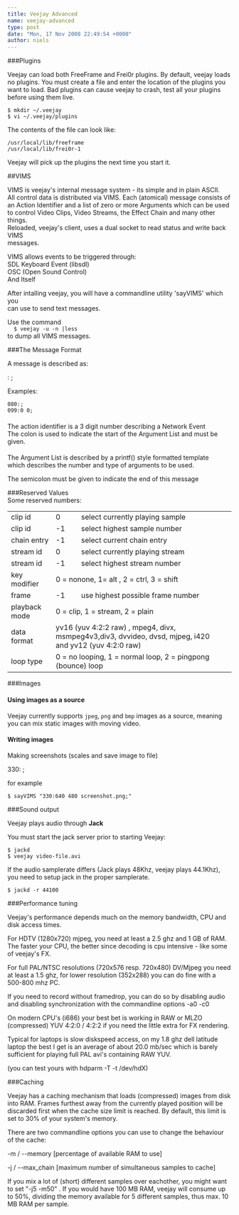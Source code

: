 ```yaml
---
title: Veejay Advanced
name: veejay-advanced
type: post
date: "Mon, 17 Nov 2008 22:49:54 +0000"
author: niels
---
```


###Plugins

Veejay can load both FreeFrame and Frei0r plugins. By default, veejay loads no plugins.
You must create a file and enter the location of the plugins you want to load.
Bad plugins can cause veejay to crash, test all your plugins before using them live.

    $ mkdir ~/.veejay
    $ vi ~/.veejay/plugins

The contents of the file can look like:

    /usr/local/lib/freeframe
    /usr/local/lib/frei0r-1

Veejay will pick up the plugins the next time you start it.


##VIMS  


VIMS is veejay's internal message system - its simple and in plain ASCII.  
All control data is distributed via VIMS. Each (atomical) message consists of an Action Identifier and a list of zero or more Arguments which can be used to control Video Clips, Video Streams, the Effect Chain and many other things.  
Reloaded, veejay's client, uses a dual socket to read status and write back VIMS  
messages.  

VIMS allows events to be triggered through:  
SDL Keyboard Event (libsdl)  
OSC (Open Sound Control)  
And Itself  


After intalling veejay, you will have a commandline utility 'sayVIMS' which you  
can use to send text messages.  


Use the command  
`  
$ veejay -u -n |less  
`  
to dump all VIMS messages.  


###The Message Format  

A message is described as:  

<Action Identifier> : <Argument List> ;  

Examples:  


    080:;  
    099:0 0;  


#### <Action Identifier>  
The action identifier is a 3 digit number describing a Network Event  
The colon is used to indicate the start of the Argument List and must be given.  


#### <Argument List>  
The Argument List is described by a printf() style formatted template  
which describes the number and type of arguments to be used.  

The semicolon must be given to indicate the end of this message  


###Reserved Values  
Some reserved numbers:  


<table><tr><td>clip id</td><td>0</td><td>select currently playing sample</td></tr><tr><td>clip id</td><td>-1</td><td>select highest sample number</td></tr><tr><td>chain entry</td><td>-1</td><td>select current chain entry</td></tr><tr><td>stream id</td><td>0</td><td>select currently playing stream</td></tr><tr><td>stream id</td><td>-1</td><td>select highest stream number</td></tr><tr><td>key modifier</td><td colspan="2">0 = nonone, 1= alt , 2 = ctrl, 3 = shift</td><td></td></tr><tr><td>frame</td><td>-1</td><td>use highest possible frame number</td></tr><tr><td>playback mode</td><td colspan="2">0 = clip, 1 = stream, 2 = plain</td><td></td></tr><tr><td>data format</td><td colspan="2">yv16 (yuv 4:2:2 raw) , mpeg4, divx, msmpeg4v3,div3, dvvideo, dvsd, mjpeg, i420 and yv12 (yuv 4:2:0 raw)</td><td></td></tr><tr><td>loop type</td><td colspan="2">0 = no looping, 1 = normal loop, 2 = pingpong (bounce) loop</td><td></td></tr></table>

###Images

#### Using images as a source

Veejay currently supports `jpeg`, `png` and `bmp` images as a source, meaning you can mix
static images with moving video.

#### Writing images

Making screenshots (scales and save image to file)

330:<output width> <output height> <filename>;

for example

    $ sayVIMS "330:640 480 screenshot.png;"

###Sound output

Veejay plays audio through **Jack**

You must start the jack server prior to starting Veejay:


    $ jackd
    $ veejay video-file.avi


If the audio samplerate differs (Jack plays 48Khz, veejay plays 44.1Khz),
you need to setup jack in the proper samplerate.

    $ jackd -r 44100

###Performance tuning

Veejay's performance depends much on the memory bandwidth, CPU and disk access times.

For HDTV (1280x720) mjpeg, you need at least a 2.5 ghz and 1 GB of RAM.
The faster your CPU, the better since decoding is cpu intensive - like some of
veejay's FX.

For full PAL/NTSC resolutions (720x576 resp. 720x480) DV/Mjpeg you need at least a 1.5 ghz, for lower resolution (352x288) you can do fine with a 500-800 mhz PC.

If you need to record without framedrop, you can do so by disabling audio and
disabling synchronization with the commandline options -a0 -c0

On modern CPU's (i686) your best bet is working in RAW or MLZO (compressed)
YUV 4:2:0 / 4:2:2 if you need the little extra for FX rendering.

Typical for laptops is slow diskspeed access, on my 1.8 ghz dell latitude laptop
the best I get is an average of about 20.0 mb/sec which is barely sufficient
for playing full PAL avi's containing RAW YUV.

(you can test yours with hdparm -T -t /dev/hdX)

###Caching

Veejay has a caching mechanism that loads (compressed) images from disk into RAM. Frames
furthest away from the currently played position will be discarded first when the cache size
limit is reached. By default, this limit is set to 30% of your system's memory.

There are two commandline options you can use to change the behaviour of the cache:

-m / --memory [percentage of available RAM to use]

-j / --max_chain [maximum number of simultaneous samples to cache]

If you mix a lot of (short) different samples over eachother, you might want to set "-j5 -m50" .
If you would have 100 MB RAM, veejay will consume up to 50%, dividing the memory available
for 5 different samples, thus max. 10 MB RAM per sample.



